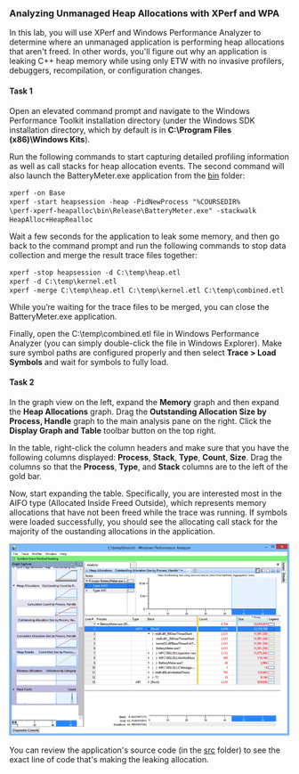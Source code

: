 ### Analyzing Unmanaged Heap Allocations with XPerf and WPA

In this lab, you will use XPerf and Windows Performance Analyzer to determine where an unmanaged application is performing heap allocations that aren't freed. In other words, you'll figure out why an application is leaking C++ heap memory while using only ETW with no invasive profilers, debuggers, recompilation, or configuration changes.

#### Task 1

Open an elevated command prompt and navigate to the Windows Performance Toolkit installation directory (under the Windows SDK installation directory, which by default is in **C:\Program Files (x86)\Windows Kits**).

Run the following commands to start capturing detailed profiling information as well as call stacks for heap allocation events. The second command will also launch the BatteryMeter.exe application from the [bin](bin/) folder:

```
xperf -on Base
xperf -start heapsession -heap -PidNewProcess "%COURSEDIR%
\perf-xperf-heapalloc\bin\Release\BatteryMeter.exe" -stackwalk HeapAlloc+HeapRealloc
```

Wait a few seconds for the application to leak some memory, and then go back to the command prompt and run the following commands to stop data collection and merge the result trace files together:

```
xperf -stop heapsession -d C:\temp\heap.etl
xperf -d C:\temp\kernel.etl
xperf -merge C:\temp\heap.etl C:\temp\kernel.etl C:\temp\combined.etl
```

While you’re waiting for the trace files to be merged, you can close the BatteryMeter.exe application.

Finally, open the C:\temp\combined.etl file in Windows Performance Analyzer (you can simply double-click the file in Windows Explorer). Make sure symbol paths are configured properly and then select **Trace > Load Symbols** and wait for symbols to fully load.

#### Task 2

In the graph view on the left, expand the **Memory** graph and then expand the **Heap Allocations** graph. Drag the **Outstanding Allocation Size by Process, Handle** graph to the main analysis pane on the right. Click the **Display Graph and Table** toolbar button on the top right.

In the table, right-click the column headers and make sure that you have the following columns displayed: **Process**, **Stack**, **Type**, **Count**, **Size**. Drag the columns so that the **Process**, **Type**, and **Stack** columns are to the left of the gold bar.

Now, start expanding the table. Specifically, you are interested most in the AIFO type (Allocated Inside Freed Outside), which represents memory allocations that have not been freed while the trace was running. If symbols were loaded successfully, you should see the allocating call stack for the majority of the oustanding allocations in the application.

![Screenshot of WPA with the above configuration](figure1.png)

You can review the application's source code (in the [src](src/) folder) to see the exact line of code that's making the leaking allocation.
